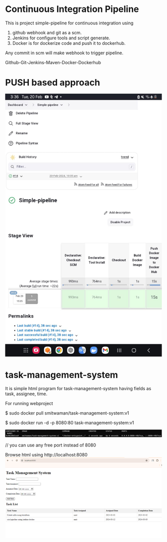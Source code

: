 # Continuous Integration Pipeline 
 This is project simple-pipeline for continuous integration using 
 1. github webhook and git as a scm.
 2. Jenkins for configure tools and script generate.
 3. Docker is for dockerize code and push it to dockerhub.

Any commit in scm will make webhook to trigger pipeline.

Github-Git-Jenkins-Maven-Docker-Dockerhub

# PUSH based approach 
![Pipeline stages o/p](https://github.com/smitwaman/ci-pipeline/blob/main/image/ci.jpg)



# task-management-system
It is simple html program for task-management-system having fields as task, assignee, time.

For running webproject

$ sudo docker pull smitwaman/task-management-system:v1

$ sudo docker run -d -p 8080:80 task-management-system:v1         

![docker o/p](https://github.com/smitwaman/ci-pipeline/blob/main/image/docker.png)




// you can use any free port instead of 8080

Browse html using http://localhost:8080
![Browser o/p](https://github.com/smitwaman/ci-pipeline/blob/main/image/browser.png)

